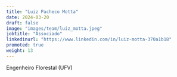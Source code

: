 ```yaml
---
title: "Luiz Pacheco Motta"
date: 2024-03-20
draft: false
image: "images/team/luiz_motta.jpeg"
jobtitle: "Associado"
linkedinurl: "https://www.linkedin.com/in/luiz-motta-370a1b18"
promoted: true
weight: 13
---
```


Engenheiro Florestal (UFV)
